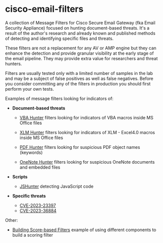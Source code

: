 # cisco-email-filters

A collection of Message Filters for Cisco Secure Email Gateway (fka Email Security Appliance) focused on hunting document-based threats. It's a result of the author's research and already known and published methods of detecting and identifying specific files and threats.

These filters are not a replacement for any AV or AMP engine but they can enhance the detection and provide granular visibility at the early stage of the email pipeline. They may provide extra value for researchers and threat hunters.

Filters are usually tested only with a limited number of samples in the lab and may be a subject of false positives as well as false negatives. Before you consider committing any of the filters in production you should first perform your own tests.


Examples of message filters looking for indicators of:

- __Document-based threats__

    - [VBA Hunter](vba/vbahunter.md) filters looking for indicators of VBA macros inside MS Office files

    - [XLM Hunter](xlm/xlmhunter.md) filters looking for indicators of XLM - Excel4.0 macros inside MS Office files

    - [PDF Hunter](pdf/pdfhunter.md) filters looking for suspicious PDF object names (keywords)

    - [OneNote Hunter](one/onenote.md) filters looking for suspicious OneNote documents and embedded files

- __Scripts__

    - [JSHunter](scripts/jshunter.md) detecting JavaScript code

- __Specific threats__

    - [CVE-2023-23397](cve/CVE-2023-23397.md)
    - [CVE-2023-36884](cve/CVE-2023-36884.md) 


Other: 

-  [Building Score-based Filters](ScoringFilters.md) example of using different components to build a scoring filter

